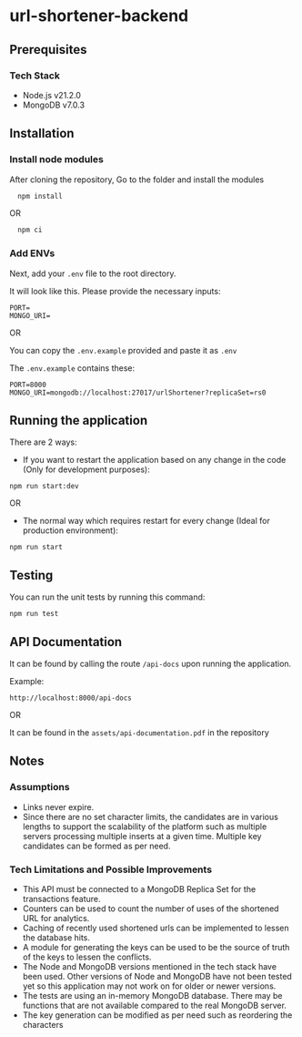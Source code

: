 # url-shortener-backend

## Prerequisites

### Tech Stack
- Node.js v21.2.0
- MongoDB v7.0.3
## Installation

### Install node modules
After cloning the repository, Go to the folder and install the modules

```bash
  npm install
```
OR 
```bash
  npm ci
```

### Add ENVs
Next, add your `.env` file to the root directory.

It will look like this. Please provide the necessary inputs:

```
PORT=
MONGO_URI=
```

OR

You can copy the `.env.example` provided and paste it as `.env`

The `.env.example` contains these:

```
PORT=8000
MONGO_URI=mongodb://localhost:27017/urlShortener?replicaSet=rs0
```

## Running the application
There are 2 ways:

- If you want to restart the application based on any change in the code (Only for development purposes):

```
npm run start:dev
```
OR
-  The normal way which requires restart for every change (Ideal for production environment):

```
npm run start
```

## Testing
You can run the unit tests by running this command:

```
npm run test
```

## API Documentation

It can be found by calling the route `/api-docs` upon running the application.

Example:

```
http://localhost:8000/api-docs
```

OR

It can be found in the `assets/api-documentation.pdf` in the repository

## Notes

### Assumptions
- Links never expire.
- Since there are no set character limits, the candidates are in various lengths to support the scalability of the platform such as multiple servers processing multiple inserts at a given time. Multiple key candidates can be formed as per need.

### Tech Limitations and Possible Improvements
- This API must be connected to a MongoDB Replica Set for the transactions feature.
- Counters can be used to count the number of uses of the shortened URL for analytics.
- Caching of recently used shortened urls can be implemented to lessen the database hits.
- A module for generating the keys can be used to be the source of truth of the keys to lessen the conflicts.
- The Node and MongoDB versions mentioned in the tech stack have been used. Other versions of Node and MongoDB have not been tested yet so this application may not work on for older or newer versions.
- The tests are using an in-memory MongoDB database. There may be functions that are not available compared to the real MongoDB server.
- The key generation can be modified as per need such as reordering the characters